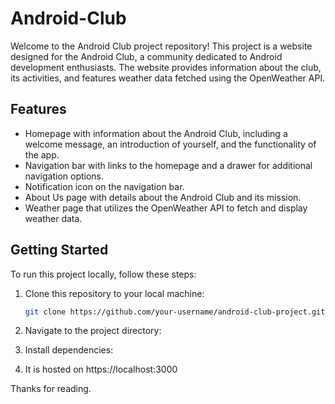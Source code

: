 # Android-Club

Welcome to the Android Club project repository! This project is a website designed for the Android Club, a community dedicated to Android development enthusiasts. The website provides information about the club, its activities, and features weather data fetched using the OpenWeather API.

## Features

- Homepage with information about the Android Club, including a welcome message, an introduction of yourself, and the functionality of the app.
- Navigation bar with links to the homepage and a drawer for additional navigation options.
- Notification icon on the navigation bar.
- About Us page with details about the Android Club and its mission.
- Weather page that utilizes the OpenWeather API to fetch and display weather data.

## Getting Started

To run this project locally, follow these steps:

1. Clone this repository to your local machine:

   ```bash
   git clone https://github.com/your-username/android-club-project.git
2.  Navigate to the project directory:
3.  Install dependencies:
4.  It is hosted on https://localhost:3000

Thanks for reading.
